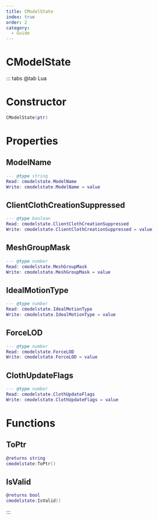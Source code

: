 ```yaml
---
title: CModelState
index: true
order: 2
category:
  - Guide
---
```


# CModelState

::: tabs
@tab Lua
# Constructor
```lua
CModelState(ptr)
```
# Properties
## ModelName 
```lua
--- @type string
Read: cmodelstate.ModelName
Write: cmodelstate.ModelName = value
```
## ClientClothCreationSuppressed 
```lua
--- @type boolean
Read: cmodelstate.ClientClothCreationSuppressed
Write: cmodelstate.ClientClothCreationSuppressed = value
```
## MeshGroupMask 
```lua
--- @type number
Read: cmodelstate.MeshGroupMask
Write: cmodelstate.MeshGroupMask = value
```
## IdealMotionType 
```lua
--- @type number
Read: cmodelstate.IdealMotionType
Write: cmodelstate.IdealMotionType = value
```
## ForceLOD 
```lua
--- @type number
Read: cmodelstate.ForceLOD
Write: cmodelstate.ForceLOD = value
```
## ClothUpdateFlags 
```lua
--- @type number
Read: cmodelstate.ClothUpdateFlags
Write: cmodelstate.ClothUpdateFlags = value
```
# Functions
## ToPtr
```lua
@returns string
cmodelstate:ToPtr()
```
## IsValid
```lua
@returns bool
cmodelstate:IsValid()
```

:::